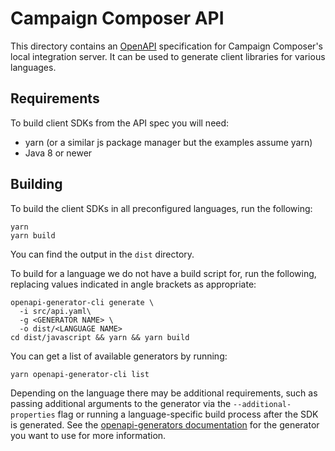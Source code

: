 # Campaign Composer API

This directory contains an [OpenAPI][openapi] specification for Campaign Composer's local integration server. It can be used to generate client libraries for various languages.

## Requirements

To build client SDKs from the API spec you will need:

- yarn (or a similar js package manager but the examples assume yarn)
- Java 8 or newer

## Building

To build the client SDKs in all preconfigured languages, run the following:

```
yarn
yarn build
```

You can find the output in the `dist` directory.

To build for a language we do not have a build script for, run the following, replacing values indicated in angle brackets as appropriate:

```
openapi-generator-cli generate \
  -i src/api.yaml\
  -g <GENERATOR NAME> \
  -o dist/<LANGUAGE NAME>
cd dist/javascript && yarn && yarn build
```

You can get a list of available generators by running:

```
yarn openapi-generator-cli list
```

Depending on the language there may be additional requirements, such as passing additional arguments to the generator via the `--additional-properties` flag or running a language-specific build process after the SDK is generated. See the [openapi-generators documentation][openapi-generators] for the generator you want to use for more information.

[openapi]: https://www.openapis.org/
[openapi-generators]: https://github.com/OpenAPITools/openapi-generator/tree/master/docs/generators
